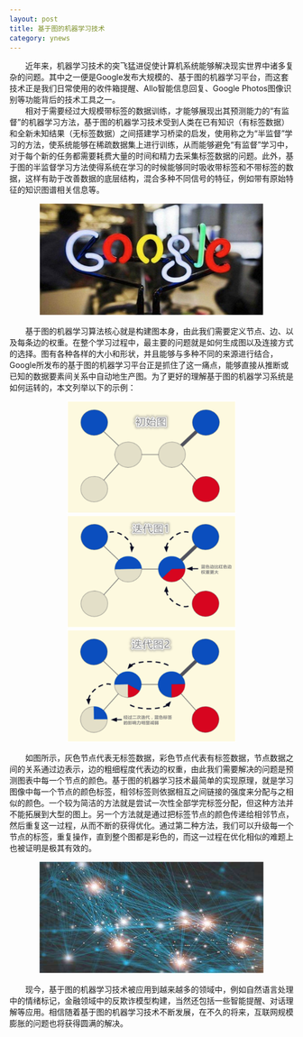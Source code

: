 ```yaml
---
layout: post
title: 基于图的机器学习技术
category: ynews
---
```


&emsp;&emsp;近年来，机器学习技术的突飞猛进促使计算机系统能够解决现实世界中诸多复杂的问题。其中之一便是Google发布大规模的、基于图的机器学习平台，而这套技术正是我们日常使用的收件箱提醒、Allo智能信息回复、Google Photos图像识别等功能背后的技术工具之一。    
&emsp;&emsp;相对于需要经过大规模带标签的数据训练，才能够展现出其预测能力的“有监督”的机器学习方法，基于图的机器学习技术受到人类在已有知识（有标签数据）和全新未知结果（无标签数据）之间搭建学习桥梁的启发，使用称之为“半监督”学习的方法，使系统能够在稀疏数据集上进行训练，从而能够避免“有监督”学习中，对于每个新的任务都需要耗费大量的时间和精力去采集标签数据的问题。此外，基于图的半监督学习方法使得系统在学习的时候能够同时吸收带标签和不带标签的数据，这样有助于改善数据的底层结构，混合多种不同信号的特征，例如带有原始特征的知识图谱相关信息等。

<div align="center">
<img width="400" height="200" src="https://raw.githubusercontent.com/carrylaw/IMG/master/img/sucai21.png"/>
</div>

&emsp;&emsp;基于图的机器学习算法核心就是构建图本身，由此我们需要定义节点、边、以及每条边的权重。在整个学习过程中，最主要的问题就是如何生成图以及连接方式的选择。图有各种各样的大小和形状，并且能够与多种不同的来源进行结合，Google所发布的基于图的机器学习平台正是抓住了这一痛点，能够直接从推断或已知的数据要素间关系中自动地生产图。为了更好的理解基于图的机器学习系统是如何运转的，本文列举以下的示例：

<div align="center">
<img width="300" height="200" src="https://raw.githubusercontent.com/carrylaw/IMG/master/img/sucai23.png"/>
<img width="300" height="200" src="https://raw.githubusercontent.com/carrylaw/IMG/master/img/sucai24.png"/>
<img width="300" height="200" src="https://raw.githubusercontent.com/carrylaw/IMG/master/img/sucai25.png"/>
</div>

&emsp;&emsp;如图所示，灰色节点代表无标签数据，彩色节点代表有标签数据，节点数据之间的关系通过边表示，边的粗细程度代表边的权重，由此我们需要解决的问题是预测图表中每一个节点的颜色。基于图的机器学习技术最简单的实现原理，就是学习图像中每一个节点的颜色标签，相邻标签则依据相互之间链接的强度来分配与之相似的颜色。一个较为简洁的方法就是尝试一次性全部学完标签分配，但这种方法并不能拓展到大型的图上。另一个方法就是通过把标签节点的颜色传递给相邻节点，然后重复这一过程，从而不断的获得优化。通过第二种方法，我们可以升级每一个节点的标签，重复操作，直到整个图都是彩色的，而这一过程在优化相似的难题上也被证明是极其有效的。

<div align="center">
<img width="400" height="200" src="https://raw.githubusercontent.com/carrylaw/IMG/master/img/sucai22.png"/>
</div>

&emsp;&emsp;现今，基于图的机器学习技术被应用到越来越多的领域中，例如自然语言处理中的情绪标记，金融领域中的反欺诈模型构建，当然还包括一些智能提醒、对话理解等应用。相信随着基于图的机器学习技术不断发展，在不久的将来，互联网规模膨胀的问题也将获得圆满的解决。